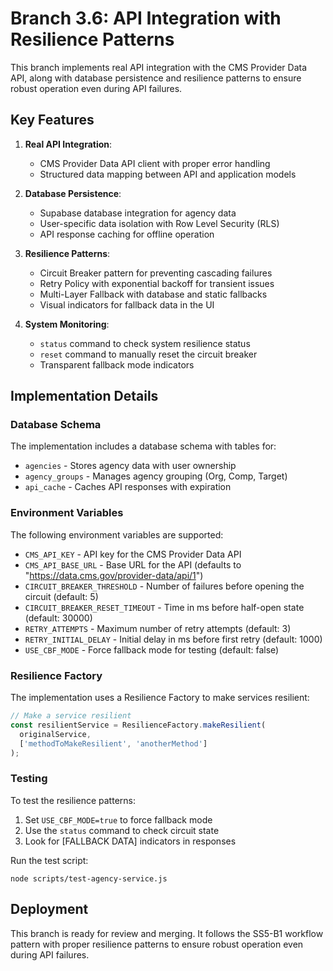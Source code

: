 # Branch 3.6: API Integration with Resilience Patterns

This branch implements real API integration with the CMS Provider Data API, along with database persistence and resilience patterns to ensure robust operation even during API failures.

## Key Features

1. **Real API Integration**: 
   - CMS Provider Data API client with proper error handling
   - Structured data mapping between API and application models

2. **Database Persistence**:
   - Supabase database integration for agency data
   - User-specific data isolation with Row Level Security (RLS)
   - API response caching for offline operation

3. **Resilience Patterns**:
   - Circuit Breaker pattern for preventing cascading failures
   - Retry Policy with exponential backoff for transient issues
   - Multi-Layer Fallback with database and static fallbacks
   - Visual indicators for fallback data in the UI

4. **System Monitoring**:
   - `status` command to check system resilience status
   - `reset` command to manually reset the circuit breaker
   - Transparent fallback mode indicators

## Implementation Details

### Database Schema

The implementation includes a database schema with tables for:
- `agencies` - Stores agency data with user ownership
- `agency_groups` - Manages agency grouping (Org, Comp, Target)
- `api_cache` - Caches API responses with expiration

### Environment Variables

The following environment variables are supported:
- `CMS_API_KEY` - API key for the CMS Provider Data API
- `CMS_API_BASE_URL` - Base URL for the API (defaults to "https://data.cms.gov/provider-data/api/1")
- `CIRCUIT_BREAKER_THRESHOLD` - Number of failures before opening the circuit (default: 5)
- `CIRCUIT_BREAKER_RESET_TIMEOUT` - Time in ms before half-open state (default: 30000)
- `RETRY_ATTEMPTS` - Maximum number of retry attempts (default: 3)
- `RETRY_INITIAL_DELAY` - Initial delay in ms before first retry (default: 1000)
- `USE_CBF_MODE` - Force fallback mode for testing (default: false)

### Resilience Factory

The implementation uses a Resilience Factory to make services resilient:

```typescript
// Make a service resilient
const resilientService = ResilienceFactory.makeResilient(
  originalService, 
  ['methodToMakeResilient', 'anotherMethod']
);
```

### Testing

To test the resilience patterns:
1. Set `USE_CBF_MODE=true` to force fallback mode
2. Use the `status` command to check circuit state
3. Look for [FALLBACK DATA] indicators in responses

Run the test script:
```
node scripts/test-agency-service.js
```

## Deployment

This branch is ready for review and merging. It follows the SS5-B1 workflow pattern with proper resilience patterns to ensure robust operation even during API failures. 